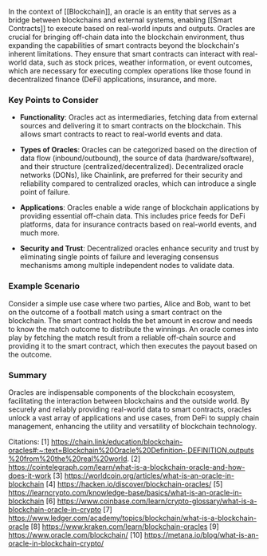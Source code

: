 In the context of [[Blockchain]], an oracle is an entity that serves as a bridge between blockchains and external systems, enabling [[Smart Contracts]] to execute based on real-world inputs and outputs. Oracles are crucial for bringing off-chain data into the blockchain environment, thus expanding the capabilities of smart contracts beyond the blockchain's inherent limitations. They ensure that smart contracts can interact with real-world data, such as stock prices, weather information, or event outcomes, which are necessary for executing complex operations like those found in decentralized finance (DeFi) applications, insurance, and more.

### Key Points to Consider

- **Functionality**: Oracles act as intermediaries, fetching data from external sources and delivering it to smart contracts on the blockchain. This allows smart contracts to react to real-world events and data.
  
- **Types of Oracles**: Oracles can be categorized based on the direction of data flow (inbound/outbound), the source of data (hardware/software), and their structure (centralized/decentralized). Decentralized oracle networks (DONs), like Chainlink, are preferred for their security and reliability compared to centralized oracles, which can introduce a single point of failure.
  
- **Applications**: Oracles enable a wide range of blockchain applications by providing essential off-chain data. This includes price feeds for DeFi platforms, data for insurance contracts based on real-world events, and much more.
  
- **Security and Trust**: Decentralized oracles enhance security and trust by eliminating single points of failure and leveraging consensus mechanisms among multiple independent nodes to validate data.

### Example Scenario

Consider a simple use case where two parties, Alice and Bob, want to bet on the outcome of a football match using a smart contract on the blockchain. The smart contract holds the bet amount in escrow and needs to know the match outcome to distribute the winnings. An oracle comes into play by fetching the match result from a reliable off-chain source and providing it to the smart contract, which then executes the payout based on the outcome.

### Summary

Oracles are indispensable components of the blockchain ecosystem, facilitating the interaction between blockchains and the outside world. By securely and reliably providing real-world data to smart contracts, oracles unlock a vast array of applications and use cases, from DeFi to supply chain management, enhancing the utility and versatility of blockchain technology.

Citations:
[1] https://chain.link/education/blockchain-oracles#:~:text=Blockchain%20Oracle%20Definition-,DEFINITION,outputs%20from%20the%20real%20world.
[2] https://cointelegraph.com/learn/what-is-a-blockchain-oracle-and-how-does-it-work
[3] https://worldcoin.org/articles/what-is-an-oracle-in-blockchain
[4] https://hacken.io/discover/blockchain-oracles/
[5] https://learncrypto.com/knowledge-base/basics/what-is-an-oracle-in-blockchain
[6] https://www.coinbase.com/learn/crypto-glossary/what-is-a-blockchain-oracle-in-crypto
[7] https://www.ledger.com/academy/topics/blockchain/what-is-a-blockchain-oracle
[8] https://www.kraken.com/learn/blockchain-oracles
[9] https://www.oracle.com/blockchain/
[10] https://metana.io/blog/what-is-an-oracle-in-blockchain-crypto/
